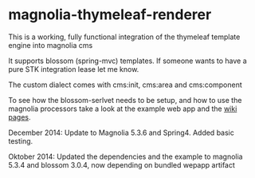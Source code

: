 magnolia-thymeleaf-renderer
================================

This is a working, fully functional integration of the thymeleaf template engine into magnolia cms

It supports blossom (spring-mvc) templates. If someone wants to have a pure STK integration lease let me know.

The custom dialect comes with cms:init, cms:area and cms:component


To see how the blossom-serlvet needs to be setup, and how to use the magnolia processors take a look at the example web app and the [wiki pages](https://github.com/eiswind/magnolia-thymeleaf-renderer/wiki/Creating-your-first-thymeleaf-magnolia-site ).

December 2014: Update to Magnolia 5.3.6 and Spring4. Added basic testing.

Oktober 2014: Updated the dependencies and the example to magnolia 5.3.4 and blossom 3.0.4, now depending on bundled wepapp artifact


